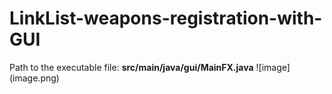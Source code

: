 # LinkList-weapons-registration-with-GUI
Path to the executable file: **src/main/java/gui/MainFX.java**
![image] (image.png)
